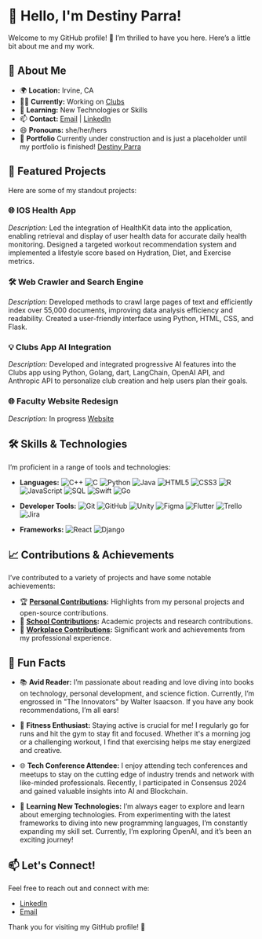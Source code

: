 # 👋 Hello, I'm Destiny Parra!

Welcome to my GitHub profile! 🌟 I’m thrilled to have you here. Here’s a little bit about me and my work.

## 🚀 About Me

- 🌍 **Location:** Irvine, CA
- 👨‍💻 **Currently:** Working on [Clubs](https://clubs.app/)
- 🌱 **Learning:** New Technologies or Skills
- 📫 **Contact:** [Email](mailto:Destinyparra@hotmail.com) | [LinkedIn](https://www.linkedin.com/in/destiny-nunez-parra/)
- 😄 **Pronouns:** she/her/hers
- 🚧 **Portfolio** Currently under construction and is just a placeholder until my portfolio is finished! [Destiny Parra](https://destinyparra.github.io/Portfolio/)

## 🌟 Featured Projects

Here are some of my standout projects:

### 🌐 IOS Health App
*Description:* Led the integration of HealthKit data into the application, enabling retrieval and display of user health data for accurate daily health monitoring. Designed a targeted workout recommendation system and implemented a lifestyle score based on Hydration, Diet, and Exercise metrics.

### 🛠️ Web Crawler and Search Engine
*Description:* Developed methods to crawl large pages of text and efficiently index over 55,000 documents, improving data analysis efficiency and readability. Created a user-friendly interface using Python, HTML, CSS, and Flask.

### 💡 Clubs App AI Integration
*Description:* Developed and integrated progressive AI features into the Clubs app using Python, Golang, dart, LangChain, OpenAI API, and Anthropic API to personalize club creation and help users plan their goals.

### 🌐 Faculty Website Redesign 
*Description:* In progress [Website](https://destinyparra.github.io/Thornton-Website-Remake/)
## 🛠️ Skills & Technologies

I’m proficient in a range of tools and technologies:

- **Languages:**
  ![C++](https://img.shields.io/badge/-C++-00599C?style=flat&logo=cplusplus&logoColor=ffffff)
  ![C](https://img.shields.io/badge/-C-A8B9CC?style=flat&logo=c&logoColor=ffffff)
  ![Python](https://img.shields.io/badge/-Python-3776AB?style=flat&logo=python&logoColor=ffffff)
  ![Java](https://img.shields.io/badge/-Java-007396?style=flat&logo=java&logoColor=ffffff)
  ![HTML5](https://img.shields.io/badge/-HTML5-E34F26?style=flat&logo=html5&logoColor=ffffff)
  ![CSS3](https://img.shields.io/badge/-CSS3-1572B6?style=flat&logo=css3&logoColor=ffffff)
  ![R](https://img.shields.io/badge/-R-276DC3?style=flat&logo=r&logoColor=ffffff)
  ![JavaScript](https://img.shields.io/badge/-JavaScript-F7DF1E?style=flat&logo=javascript&logoColor=000000)
  ![SQL](https://img.shields.io/badge/-SQL-003B57?style=flat&logo=sql&logoColor=ffffff)
  ![Swift](https://img.shields.io/badge/-Swift-F05138?style=flat&logo=swift&logoColor=ffffff)
  ![Go](https://img.shields.io/badge/-Golang-00ADD8?style=flat&logo=go&logoColor=ffffff)

- **Developer Tools:**
  ![Git](https://img.shields.io/badge/-Git-F05032?style=flat&logo=git&logoColor=ffffff)
  ![GitHub](https://img.shields.io/badge/-GitHub-181717?style=flat&logo=github&logoColor=ffffff)
  ![Unity](https://img.shields.io/badge/-Unity-000000?style=flat&logo=unity&logoColor=ffffff)
  ![Figma](https://img.shields.io/badge/-Figma-F24E1E?style=flat&logo=figma&logoColor=ffffff)
  ![Flutter](https://img.shields.io/badge/-Flutter-02569B?style=flat&logo=flutter&logoColor=ffffff)
  ![Trello](https://img.shields.io/badge/-Trello-0079BF?style=flat&logo=trello&logoColor=ffffff)
  ![Jira](https://img.shields.io/badge/-Jira-0052CC?style=flat&logo=jira&logoColor=ffffff)

- **Frameworks:** ![React](https://img.shields.io/badge/-React-61DAFB?style=flat&logo=react&logoColor=000000) ![Django](https://img.shields.io/badge/-Django-092E20?style=flat&logo=django&logoColor=ffffff)

## 📈 Contributions & Achievements

I’ve contributed to a variety of projects and have some notable achievements:

- 🏆 **[Personal Contributions](https://github.com/destinyparra/destinyparra):** Highlights from my personal projects and open-source contributions.
- 🏫 **[School Contributions](https://github.com/DestNp):** Academic projects and research contributions.
- 💼 **[Workplace Contributions](https://github.com/DestinyNP):** Significant work and achievements from my professional experience.

## 🎨 Fun Facts

- 📚 **Avid Reader:** I’m passionate about reading and love diving into books on technology, personal development, and science fiction. Currently, I’m engrossed in "The Innovators" by Walter Isaacson. If you have any book recommendations, I’m all ears!

- 🏃 **Fitness Enthusiast:** Staying active is crucial for me! I regularly go for runs and hit the gym to stay fit and focused. Whether it's a morning jog or a challenging workout, I find that exercising helps me stay energized and creative.

- 🌐 **Tech Conference Attendee:** I enjoy attending tech conferences and meetups to stay on the cutting edge of industry trends and network with like-minded professionals. Recently, I participated in Consensus 2024 and gained valuable insights into AI and Blockchain.

- 🚀 **Learning New Technologies:** I’m always eager to explore and learn about emerging technologies. From experimenting with the latest frameworks to diving into new programming languages, I’m constantly expanding my skill set. Currently, I’m exploring OpenAI, and it’s been an exciting journey!

## 📫 Let's Connect!

Feel free to reach out and connect with me:

- [LinkedIn](https://www.linkedin.com/in/destiny-nunez-parra/)
- [Email](mailto:Destinyparra@hotmail.com)

Thank you for visiting my GitHub profile! 🚀
